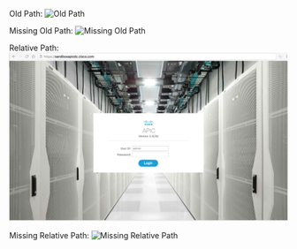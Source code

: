 Old Path:
![Old Path](/posts/files/test-images/images/apic_login.png "Old Path")

Missing Old Path:
![Missing Old Path](/posts/files/test-images/images/apic_login2.png "Missing Old Path")

Relative Path:
![Relative Path](images/apic_login_new.png "Relative Path")

Missing Relative Path:
![Missing Relative Path](images/apic_login_new2.png "Missing Relative Path")
